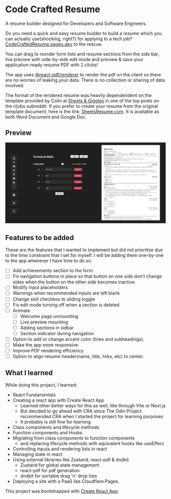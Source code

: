 # Code Crafted Resume

A resume builder designed for Developers and Software Engineers.

Do you need a quick and easy resume builder to build a resume which you can actually use(shocking, right?) for applying to a tech job? [CodeCraftedResume.pages.dev](https://codecraftedresume.pages.dev/) to the rescue.

You can drag to reorder form lists and resume sections from the side bar, live preview with side-by-side edit mode and preview & save your application-ready resume PDF with 2 clicks!

The app uses [@react-pdf/renderer](https://react-pdf.org/) to render the pdf on the client so there are no worries of leaking your data. There is no collection or sharing of data involved.

The format of the rendered resume was heavily dependendent on the template provided by Colin at [Sheets & Giggles](https://sheetsgiggles.com/) in one of the top posts on the r/jobs subreddit. If you prefer to create your resume from the original template document, here is the link: [SheetsResume.com](https://sheetsresume.com/resume-template/). It is available as both Word Document and Google Doc.

## Preview

![Fom Preview](preview.png)

## Features to be added

These are the features that I wanted to implement but did not prioritise due to the time constraint that I set for myself. I will be adding them one-by-one to the app whenever I have time to do so.

- [ ] Add achievements section to the form
- [ ] Fix navigation buttons in place so that button on one side don't change sides when the button on the other side becomes inactive.
- [ ] Modify input placeholders
- [ ] Warnings when recommended inputs are left blank
- [ ] Change skill checkbox to sliding toggle
- [ ] Fix edit mode turning off when a section is deleted
- [ ] Animate
  - [ ] Welcome page unmounting
  - [ ] Live preview mounting
  - [ ] Adding sections in sidbar
  - [ ] Section indicator during navigation
- [ ] Option to add or change accent color (lines and subheadings).
- [ ] Make the app more responsive.
- [ ] Improve PDF rendering efficiency.
- [ ] Option to align resume header(name, title, links, etc) to center.

## What I learned

While doing this project, I learned:
- React Fundamentals
- Creating a react app with Create React App
  - Learned other better ways for this as well, like through Vite or Next.js
  - But decided to go ahead with CRA since The Odin Project recommended CRA when I started the project for learning purposes
  - It probably is still fine for learning
- Class components and lifecycle methods
- Function components and Hooks
- Migrating from class components to function components
  - and replacing lifecycle methods with equivalent hooks like useEffect
- Controlling inputs and rendering lists in react
- Managing state in react
- Using external libraries like Zustand, react-pdf & dndkit
  - Zustand for global state management
  - react-pdf for pdf generation
  - dndkit for sortable drag 'n' drop lists
- Deploying a site with a PaaS like Cloudflare Pages.

This project was bootstrapped with [Create React App](https://github.com/facebook/create-react-app).